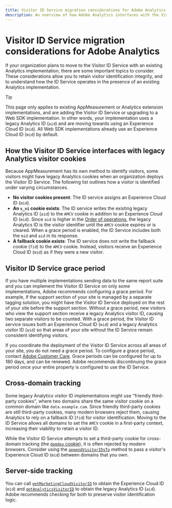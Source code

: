 ```yaml
---
title: Visitor ID Service migration considerations for Adobe Analytics
description: An overview of how Adobe Analytics interfaces with the Visitor ID Service.
---
```

# Visitor ID Service migration considerations for Adobe Analytics

If your organization plans to move to the Visitor ID Service with an existing Analytics implementation, there are some important topics to consider. These considerations allow you to retain visitor identification integrity, and to understand how the ID Service operates in the presence of an existing Analytics implementation.

>[!TIP]
>
>This page only applies to existing AppMeasurement or Analytics extension implementations, and are adding the Visitor ID Service or upgrading to a Web SDK implementation. In other words, your implementation uses a legacy Analytics ID (`aid`) and are moving towards using an Experience Cloud ID (`mid`). All Web SDK implementations already use an Experience Cloud ID (`mid`) by default.

## How the Visitor ID Service interfaces with legacy Analytics visitor cookies

Because AppMeasurement has its own method to identify visitors, some visitors might have legacy Analytics cookies when an organization deploys the Visitor ID Service. The following list outlines how a visitor is identified under varying circumstances.

* **No visitor cookies present**: The ID service assigns an Experience Cloud ID (`mid`).
* **An `s_vi` cookie exists**: The ID service writes the existing legacy Analytics ID (`aid`) to the `AMCV` cookie in addition to an Experience Cloud ID (`mid`). Since `aid` is higher in the [Order of operations](overview.md), the legacy Analytics ID is the visitor identifier until the `AMCV` cookie expires or is cleared. When a grace period is enabled, the ID Service includes both the `mid` and `aid` in its response.
* **A fallback cookie exists**: The ID service does not write the fallback cookie (`fid`) to the `AMCV` cookie. Instead, visitors receive an Experience Cloud ID (`mid`) as if they were a new visitor.

## Visitor ID Service grace period

If you have multiple implementations sending data to the same report suite and you can implement the Visitor ID Service on only some implementations, Adobe recommends configuring a grace period. For example, if the support section of your site is managed by a separate tagging solution, you might have the Visitor ID Service deployed on the rest of your site before the support section. Without a grace period, new visitors who view the support section receive a legacy Analytics visitor ID, causing two separate visitors to be counted. With a grace period, the Visitor ID service issues both an Experience Cloud ID (`mid`) and a legacy Analytics visitor ID (`aid`) so that areas of your site without the ID Service remain consistent identifying visitors.

If you coordinate the deployment of the Visitor ID Service across all areas of your site, you do not need a grace period. To configure a grace period, contact [Adobe Customer Care](https://helpx.adobe.com/marketing-cloud/contact-support.html). Grace periods can be configured for up to 180 days, and can be renewed. Adobe recommends discontinuing the grace period once your entire property is configured to use the ID Service.

## Cross-domain tracking

Some legacy Analytics visitor ID implementations might use "friendly third-party cookies", where two domains share the same visitor cookie on a common domain like `data.example.com`. Since friendly third-party cookies are still third-party cookies, many modern browsers reject them, causing Analytics to rely on a fallback ID (`fid`) for visitor identification. Moving to the ID Service allows all domains to set the `AMCV` cookie in a first-party context, increasing their viability to retain a visitor ID.

While the Visitor ID Service attempts to set a third-party cookie for cross-domain tracking (the [`demdex` cookie](https://experienceleague.adobe.com/en/docs/id-service/using/intro/cookies)), it is often rejected by modern browsers. Consider using the [`appendVisitorIDsTo`](https://experienceleague.adobe.com/en/docs/id-service/using/id-service-api/methods/appendvisitorid) method to pass a visitor's Experience Cloud ID (`mid`) between domains that you own.

## Server-side tracking

You can call [`getMarketingCloudVisitorID`](https://experienceleague.adobe.com/en/docs/id-service/using/id-service-api/methods/getmcvid) to obtain the Experience Cloud ID (`mid`) and [`getAnalyticsVisitorID`](https://experienceleague.adobe.com/en/docs/id-service/using/id-service-api/methods/getanalyticsvisitorid) to obtain the legacy Analytics ID (`aid`). Adobe recommends checking for both to preserve visitor identification logic.
